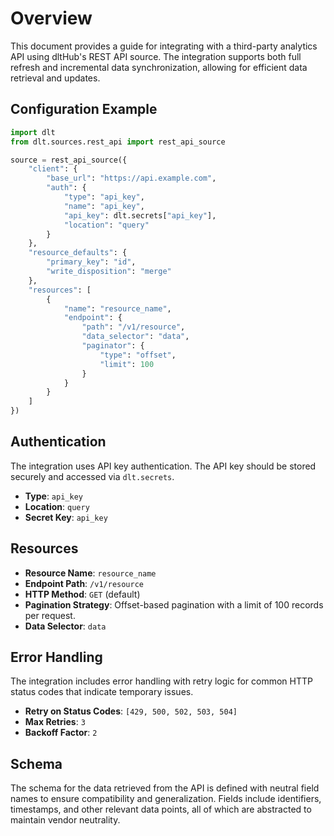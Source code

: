 # Overview

This document provides a guide for integrating with a third-party analytics API using dltHub's REST API source. The integration supports both full refresh and incremental data synchronization, allowing for efficient data retrieval and updates.

## Configuration Example

```python
import dlt
from dlt.sources.rest_api import rest_api_source

source = rest_api_source({
    "client": {
        "base_url": "https://api.example.com",
        "auth": {
            "type": "api_key",
            "name": "api_key",
            "api_key": dlt.secrets["api_key"],
            "location": "query"
        }
    },
    "resource_defaults": {
        "primary_key": "id",
        "write_disposition": "merge"
    },
    "resources": [
        {
            "name": "resource_name",
            "endpoint": {
                "path": "/v1/resource",
                "data_selector": "data",
                "paginator": {
                    "type": "offset",
                    "limit": 100
                }
            }
        }
    ]
})
```

## Authentication

The integration uses API key authentication. The API key should be stored securely and accessed via `dlt.secrets`.

- **Type**: `api_key`
- **Location**: `query`
- **Secret Key**: `api_key`

## Resources

- **Resource Name**: `resource_name`
- **Endpoint Path**: `/v1/resource`
- **HTTP Method**: `GET` (default)
- **Pagination Strategy**: Offset-based pagination with a limit of 100 records per request.
- **Data Selector**: `data`

## Error Handling

The integration includes error handling with retry logic for common HTTP status codes that indicate temporary issues.

- **Retry on Status Codes**: `[429, 500, 502, 503, 504]`
- **Max Retries**: `3`
- **Backoff Factor**: `2`

## Schema

The schema for the data retrieved from the API is defined with neutral field names to ensure compatibility and generalization. Fields include identifiers, timestamps, and other relevant data points, all of which are abstracted to maintain vendor neutrality.